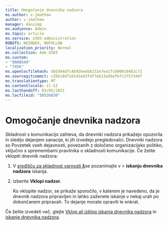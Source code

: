 ```yaml
---
title: Omogočanje dnevnika nadzora
ms.author: v-jmathew
author: v-jmathew
manager: dansimp
ms.audience: Admin
ms.topic: article
ms.service: o365-administration
ROBOTS: NOINDEX, NOFOLLOW
localization_priority: Normal
ms.collection: Adm_O365
ms.custom:
- "9000549"
- "7456"
ms.openlocfilehash: d92d44d7c4b926eebb231e7ea1fcb90010482c72
ms.sourcegitcommit: c202c0df2d141e63f4f7eb13a56efbfc2f57348f
ms.translationtype: MT
ms.contentlocale: sl-SI
ms.lasthandoff: 03/05/2021
ms.locfileid: "50526830"
---
```

# <a name="enable-the-audit-log"></a>Omogočanje dnevnika nadzora

Skladnost s komunikacijo zahteva, da dnevniki nadzora prikažejo opozorila in sledijo dejanjem sanacije, ki jih izvedejo pregledovalci. Dnevniki nadzora so Povzetek vseh dejavnosti, povezanih z določeno organizacijsko politiko, vključno s spremembami pravilnika o skladnosti komunikacije. Če želite vklopiti dnevnik nadzora:

1. V [središču za skladnost varnosti &](https://go.microsoft.com/fwlink/?linkid=2101341)se pozanimajte v   >  **iskanju dnevnika nadzora** iskanja.
2. Izberite **Vklopi nadzor**.

    Ko vklopite nadzor, se prikaže sporočilo, v katerem je navedeno, da je dnevnik nadzora pripravljen in lahko zaženete iskanje v nekaj urah po dokončanem pripravah. To dejanje morate opraviti le enkrat.

Če želite izvedeti več, glejte [Vklop ali izklop iskanja dnevnika nadzora](https://go.microsoft.com/fwlink/?linkid=2129077) in [iskanje dnevnika nadzora](https://go.microsoft.com/fwlink/?linkid=2123729).
